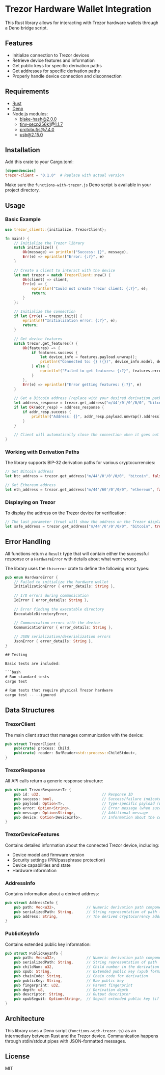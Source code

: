 # Trezor Hardware Wallet Integration

This Rust library allows for interacting with Trezor hardware wallets through a Deno bridge script.

## Features

- Initialize connection to Trezor devices
- Retrieve device features and information
- Get public keys for specific derivation paths
- Get addresses for specific derivation paths
- Properly handle device connection and disconnection

## Requirements

- [Rust](https://www.rust-lang.org/tools/install)
- [Deno](https://deno.land/#installation)
- Node.js modules:
    - blake-hash@2.0.0
    - tiny-secp256k1@1.1.7
    - protobufjs@7.4.0
    - usb@2.15.0

## Installation

Add this crate to your Cargo.toml:

```toml
[dependencies]
trezor-client = "0.1.0"  # Replace with actual version
```

Make sure the `functions-with-trezor.js` Deno script is available in your project directory.

## Usage

### Basic Example

```rust
use trezor_client::{initialize, TrezorClient};

fn main() {
    // Initialize the Trezor library
    match initialize() {
        Ok(message) => println!("Success: {}", message),
        Err(e) => eprintln!("Error: {:?}", e)
    }
    
    // Create a client to interact with the device
    let mut trezor = match TrezorClient::new() {
        Ok(client) => client,
        Err(e) => {
            eprintln!("Could not create Trezor client: {:?}", e);
            return;
        }
    };
    
    // Initialize the connection
    if let Err(e) = trezor.init() {
        eprintln!("Initialization error: {:?}", e);
        return;
    }
    
    // Get device features
    match trezor.get_features() {
        Ok(features) => {
            if features.success {
                let device_info = features.payload.unwrap();
                println!("Connected to: {} ({})", device_info.model, device_info.device_id);
            } else {
                eprintln!("Failed to get features: {:?}", features.error);
            }
        },
        Err(e) => eprintln!("Error getting features: {:?}", e)
    }
    
    // Get a Bitcoin address (replace with your desired derivation path)
    let address_response = trezor.get_address("m/44'/0'/0'/0/0", "bitcoin", true);
    if let Ok(addr_resp) = address_response {
        if addr_resp.success {
            println!("Address: {}", addr_resp.payload.unwrap().address);
        }
    }
    
    // Client will automatically close the connection when it goes out of scope
}
```

### Working with Derivation Paths

The library supports BIP-32 derivation paths for various cryptocurrencies:

```rust
// Get Bitcoin address
let btc_address = trezor.get_address("m/44'/0'/0'/0/0", "bitcoin", false);

// Get Ethereum address
let eth_address = trezor.get_address("m/44'/60'/0'/0/0", "ethereum", false);
```

### Displaying on Trezor

To display the address on the Trezor device for verification:

```rust
// The last parameter (true) will show the address on the Trezor display
let safe_address = trezor.get_address("m/44'/0'/0'/0/0", "bitcoin", true);
```

## Error Handling

All functions return a `Result` type that will contain either the successful response or a `HardwareError` with details about what went wrong.

The library uses the `thiserror` crate to define the following error types:

```rust
pub enum HardwareError {
    // Failed to initialize the hardware wallet
    InitializationError { error_details: String },
    
    // I/O errors during communication
    IoError { error_details: String },
    
    // Error finding the executable directory
    ExecutableDirectoryError,
    
    // Communication errors with the device
    CommunicationError { error_details: String },
    
    // JSON serialization/deserialization errors
    JsonError { error_details: String },
}

## Testing

Basic tests are included:

```bash
# Run standard tests
cargo test

# Run tests that require physical Trezor hardware
cargo test -- --ignored
```

## Data Structures

### TrezorClient
The main client struct that manages communication with the device:
```rust
pub struct TrezorClient {
    pub(crate) process: Child,
    pub(crate) reader: BufReader<std::process::ChildStdout>,
}
```

### TrezorResponse<T>
All API calls return a generic response structure:
```rust
pub struct TrezorResponse<T> {
    pub id: u32,                            // Response ID
    pub success: bool,                      // Success/failure indicator
    pub payload: Option<T>,                 // Type-specific payload (when success is true)
    pub error: Option<String>,              // Error message (when success is false)
    pub message: Option<String>,            // Additional message
    pub device: Option<DeviceInfo>,         // Information about the connected device
}
```

### TrezorDeviceFeatures
Contains detailed information about the connected Trezor device, including:
- Device model and firmware version
- Security settings (PIN/passphrase protection)
- Device capabilities and state
- Hardware information

### AddressInfo
Contains information about a derived address:
```rust
pub struct AddressInfo {
    pub path: Vec<u32>,              // Numeric derivation path components
    pub serializedPath: String,      // String representation of path (e.g., "m/44'/0'/0'/0/0")
    pub address: String,             // The derived cryptocurrency address
}
```

### PublicKeyInfo
Contains extended public key information:
```rust
pub struct PublicKeyInfo {
    pub path: Vec<u32>,              // Numeric derivation path components
    pub serializedPath: String,      // String representation of path
    pub childNum: u32,               // Child number in the derivation path
    pub xpub: String,                // Extended public key (xpub format)
    pub chainCode: String,           // Chain code for derivation
    pub publicKey: String,           // Raw public key
    pub fingerprint: u32,            // Parent fingerprint
    pub depth: u8,                   // Derivation depth
    pub descriptor: String,          // Output descriptor
    pub xpubSegwit: Option<String>,  // Segwit extended public key (if applicable)
}
```

## Architecture

This library uses a Deno script (`functions-with-trezor.js`) as an intermediary between Rust and the Trezor device. Communication happens through stdin/stdout pipes with JSON-formatted messages.

## License

MIT